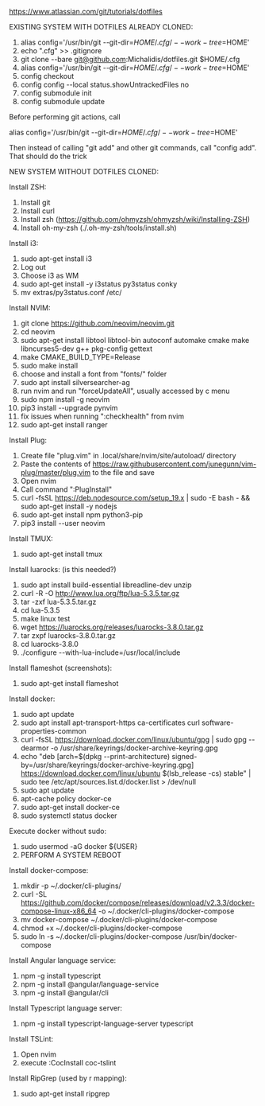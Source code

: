 https://www.atlassian.com/git/tutorials/dotfiles

EXISTING SYSTEM WITH DOTFILES ALREADY CLONED:

1. alias config='/usr/bin/git --git-dir=$HOME/.cfg/ --work-tree=$HOME'
2. echo ".cfg" >> .gitignore
3. git clone --bare git@github.com:Michalidis/dotfiles.git $HOME/.cfg
4. alias config='/usr/bin/git --git-dir=$HOME/.cfg/ --work-tree=$HOME'
5. config checkout
6. config config --local status.showUntrackedFiles no
7. config submodule init
8. config submodule update

Before performing git actions, call

alias config='/usr/bin/git --git-dir=$HOME/.cfg/ --work-tree=$HOME'

Then instead of calling "git add" and other git commands, call "config add". That should do the trick

NEW SYSTEM WITHOUT DOTFILES CLONED:

Install ZSH:

1. Install git
2. Install curl
3. Install zsh (https://github.com/ohmyzsh/ohmyzsh/wiki/Installing-ZSH)
4. Install oh-my-zsh (./.oh-my-zsh/tools/install.sh)

Install i3:

1. sudo apt-get install i3
2. Log out
3. Choose i3 as WM
4. sudo apt-get install -y i3status py3status conky
5. mv extras/py3status.conf /etc/

Install NVIM:

1. git clone https://github.com/neovim/neovim.git
2. cd neovim
3. sudo apt-get install libtool libtool-bin autoconf automake cmake make libncurses5-dev g++ pkg-config gettext
4. make CMAKE_BUILD_TYPE=Release
5. sudo make install
6. choose and install a font from "fonts/" folder
7. sudo apt install silversearcher-ag
8. run nvim and run "forceUpdateAll", usually accessed by <leader>c menu
9. sudo npm install -g neovim
10. pip3 install --upgrade pynvim
11. fix issues when running ":checkhealth" from nvim
12. sudo apt-get install ranger

Install Plug:

1. Create file "plug.vim" in .local/share/nvim/site/autoload/ directory
2. Paste the contents of https://raw.githubusercontent.com/junegunn/vim-plug/master/plug.vim to the file and save
3. Open nvim
4. Call command ":PlugInstall"
5. curl -fsSL https://deb.nodesource.com/setup_19.x | sudo -E bash - && sudo apt-get install -y nodejs
6. sudo apt-get install npm python3-pip
7. pip3 install --user neovim

Install TMUX:

1. sudo apt-get install tmux

Install luarocks: (is this needed?)

1. sudo apt install build-essential libreadline-dev unzip
2. curl -R -O http://www.lua.org/ftp/lua-5.3.5.tar.gz
3. tar -zxf lua-5.3.5.tar.gz
4. cd lua-5.3.5
5. make linux test
6. wget https://luarocks.org/releases/luarocks-3.8.0.tar.gz
7. tar zxpf luarocks-3.8.0.tar.gz
8. cd luarocks-3.8.0
9. ./configure --with-lua-include=/usr/local/include

Install flameshot (screenshots):

1. sudo apt-get install flameshot

Install docker:

1. sudo apt update
2. sudo apt install apt-transport-https ca-certificates curl software-properties-common
3. curl -fsSL https://download.docker.com/linux/ubuntu/gpg | sudo gpg --dearmor -o /usr/share/keyrings/docker-archive-keyring.gpg
4. echo "deb [arch=$(dpkg --print-architecture) signed-by=/usr/share/keyrings/docker-archive-keyring.gpg] https://download.docker.com/linux/ubuntu $(lsb_release -cs) stable" | sudo tee /etc/apt/sources.list.d/docker.list > /dev/null
5. sudo apt update
6. apt-cache policy docker-ce
7. sudo apt-get install docker-ce
8. sudo systemctl status docker

Execute docker without sudo:

1. sudo usermod -aG docker ${USER}
2. PERFORM A SYSTEM REBOOT

Install docker-compose:

1. mkdir -p ~/.docker/cli-plugins/
2. curl -SL https://github.com/docker/compose/releases/download/v2.3.3/docker-compose-linux-x86_64 -o ~/.docker/cli-plugins/docker-compose
3. mv docker-compose ~/.docker/cli-plugins/docker-compose
4. chmod +x ~/.docker/cli-plugins/docker-compose
5. sudo ln -s ~/.docker/cli-plugins/docker-compose /usr/bin/docker-compose

Install Angular language service:

1. npm -g install typescript
2. npm -g install @angular/language-service
3. npm -g install @angular/cli

Install Typescript language server:

1. npm -g install typescript-language-server typescript

Install TSLint:

1. Open nvim
2. execute :CocInstall coc-tslint

Install RipGrep (used by <leader>r mapping):

1. sudo apt-get install ripgrep
